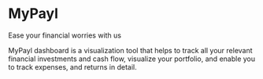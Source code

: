 # MyPayl
Ease your financial worries with us

MyPayl dashboard is a visualization tool that helps to track all your relevant financial
investments and cash flow, visualize your portfolio, and enable you to track expenses,
and returns in detail.
